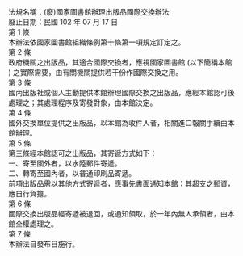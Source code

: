 法規名稱：(廢)國家圖書館辦理出版品國際交換辦法  
廢止日期：民國 102 年 07 月 17 日  
第 1 條  
本辦法依國家圖書館組織條例第十條第一項規定訂定之。  
第 2 條  
政府機關之出版品，其適合國際交換者，應視國家圖書館 (以下簡稱本館  
) 之實際需要，由有關機關提供若干份作國際交換之用。  
第 3 條  
國內出版社或個人主動提供本館辦理國際交換之出版品，應經本館認可後  
處理之；其處理程序及寄發對象，由本館決定。  
第 4 條  
國外交換單位提供之出版品，以本館為收件人者，相關進口報關手續由本  
館辦理。  
第 5 條  
第三條經本館認可之出版品，其寄遞方式如下：  
一、寄至國外者，以水陸郵件寄遞。  
二、轉寄至國內者，以普通印刷品寄遞。  
前項出版品需以其他方式寄遞者，應事先書面通知本館；其超支之郵資，  
應自行負擔。  
第 6 條  
國際交換出版品經寄遞被退回，或通知領取，於一年內無人承領者，由本  
館全權處理之。  
第 7 條  
本辦法自發布日施行。  


